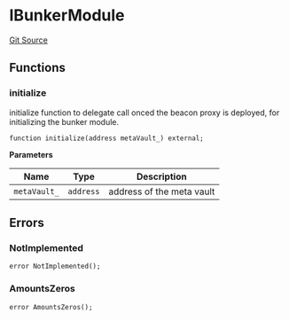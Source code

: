 # IBunkerModule

[Git Source](https://github.com/ArrakisFinance/arrakis-modular/blob/main/src/interfaces/IBunkerModule.sol)

## Functions

### initialize

initialize function to delegate call onced the beacon proxy is deployed,
for initializing the bunker module.

```solidity
function initialize(address metaVault_) external;
```

**Parameters**

| Name         | Type      | Description               |
| ------------ | --------- | ------------------------- |
| `metaVault_` | `address` | address of the meta vault |

## Errors

### NotImplemented

```solidity
error NotImplemented();
```

### AmountsZeros

```solidity
error AmountsZeros();
```
